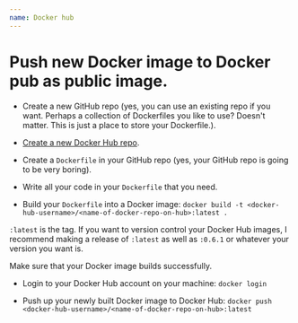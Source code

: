 ```yaml
---
name: Docker hub
---
```


# Push new Docker image to Docker pub as public image.

* Create a new GitHub repo (yes, you can use an existing repo if you want. Perhaps a collection of Dockerfiles you like to use? Doesn't matter. This is just a place to store your Dockerfile.).

* [Create a new Docker Hub repo](https://hub.docker.com/add/repository/).

* Create a `Dockerfile` in your GitHub repo (yes, your GitHub repo is going to be very boring).

* Write all your code in your `Dockerfile` that you need.

* Build your `Dockerfile` into a Docker image: `docker build -t <docker-hub-username>/<name-of-docker-repo-on-hub>:latest .`

`:latest` is the tag. If you want to version control your Docker Hub images, I recommend making a release of `:latest` as well as `:0.6.1` or whatever your version you want is.

Make sure that your Docker image builds successfully.

* Login to your Docker Hub account on your machine: `docker login`

* Push up your newly built Docker image to Docker Hub: `docker push <docker-hub-username>/<name-of-docker-repo-on-hub>:latest`
